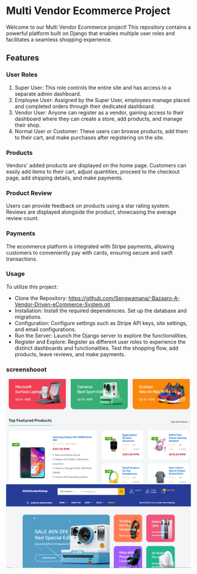 # Multi Vendor Ecommerce Project

Welcome to our Multi Vendor Ecommerce project! This repository contains a powerful platform built on Django that enables multiple user roles and facilitates a seamless shopping experience.

## Features
### User Roles
1. Super User: This role controls the entire site and has access to a separate admin dashboard.
2. Employee User: Assigned by the Super User, employees manage placed and completed orders through their dedicated dashboard.
3. Vendor User: Anyone can register as a vendor, gaining access to their dashboard where they can create a store, add products, and manage their shop.
4. Normal User or Customer: These users can browse products, add them to their cart, and make purchases after registering on the site.

### Products
Vendors' added products are displayed on the home page. Customers can easily add items to their cart, adjust quantities, proceed to the checkout page, add shipping details, and make payments.

### Product Review
Users can provide feedback on products using a star rating system. Reviews are displayed alongside the product, showcasing the average review count.

### Payments
The ecommerce platform is integrated with Stripe payments, allowing customers to conveniently pay with cards, ensuring secure and swift transactions.

### Usage
To utilize this project:

- Clone the Repository: https://github.com/Sengwamana/-Bazaaro-A-Vendor-Driven-eCommerce-System.git
- Installation: Install the required dependencies. Set up the database and migrations.
- Configuration: Configure settings such as Stripe API keys, site settings, and email configurations.
- Run the Server: Launch the Django server to explore the functionalities.
- Register and Explore: Register as different user roles to experience the distinct dashboards and functionalities. Test the shopping flow, add products, leave reviews, and make payments.

### screenshooot
![image](proje3.PNG)
![image](proje1.PNG)
